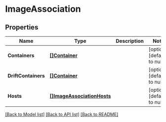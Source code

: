 # ImageAssociation

## Properties
Name | Type | Description | Notes
------------ | ------------- | ------------- | -------------
**Containers** | [**[]Container**](Container.md) |  | [optional] [default to null]
**DriftContainers** | [**[]Container**](Container.md) |  | [optional] [default to null]
**Hosts** | [**[]ImageAssociationHosts**](ImageAssociation_hosts.md) |  | [optional] [default to null]

[[Back to Model list]](../README.md#documentation-for-models) [[Back to API list]](../README.md#documentation-for-api-endpoints) [[Back to README]](../README.md)

